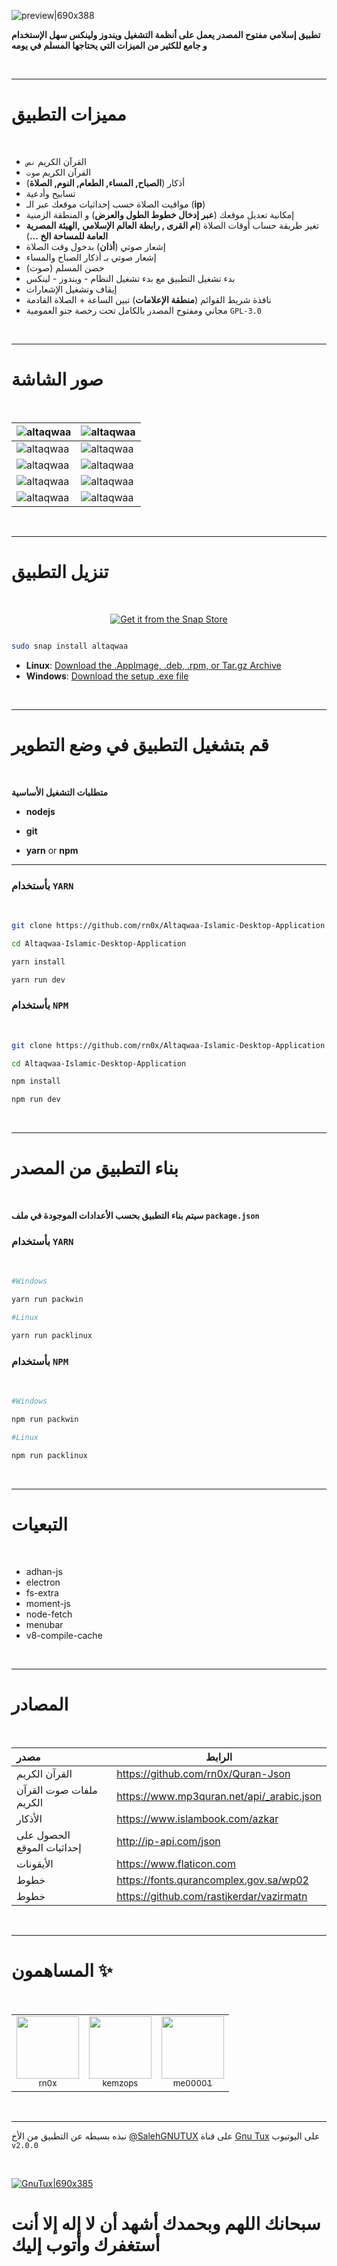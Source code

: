 ![preview|690x388](/screenshots/Featured_banner.png)
<br>

**تطبيق إسلامي مفتوح المصدر يعمل على أنظمة التشغيل ويندوز ولينكس سهل الإستخدام و جامع للكثير من  الميزات التي يحتاجها المسلم في يومه**

<br>

- - -

# مميزات التطبيق

<br>

- القرآن الكريم `نص`
- القرآن الكريم `صوت`
- أذكار (**الصباح, المساء, الطعام, النوم, الصلاة**)
- تسابيح وأدعية
- مواقيت الصلاة حسب إحداثيات موقعك عبر الـ (**ip**)
- إمكانية تعديل موقعك (**عبر إدخال خطوط الطول والعرض**) و المنطقة الزمنية
- تغير طريقة حساب أوقات الصلاة (**ام القرى , رابطة العالم الإسلامي ,الهيئة المصرية العامة للمساحة الخ ...**)
- إشعار صوتي (**أذان**) بدخول وقت الصلاة 
- إشعار صوتي بـ أذكار الصباح والمساء
- حصن المسلم (صوت)
- بدء تشغيل التطبيق مع بدء تشغيل النظام - ويندوز - لينكس
- إيقاف وتشغيل الإشعارات 
- نافذة شريط القوائم (**منطقة الإعلامات**) تبين الساعة + الصلاة القادمة
- مجاني ومفتوح المصدر بالكامل تحت رخصة جنو العمومية `GPL-3.0`

<br>

---
# صور الشاشة

<br>

| ![altaqwaa](/screenshots/1.png) | ![altaqwaa](/screenshots/2.png) |
|:------------------------|----------------------|
| ![altaqwaa](/screenshots/3.png) | ![altaqwaa](/screenshots/4.png) |
| ![altaqwaa](/screenshots/5.png) | ![altaqwaa](/screenshots/6.png) |
| ![altaqwaa](/screenshots/7.png) | ![altaqwaa](/screenshots/8.png) |
| ![altaqwaa](/screenshots/9.png) | ![altaqwaa](/screenshots/10.png) |


<br>

- - -
# تنزيل التطبيق

<br>

<p align="center">
  <a href="https://snapcraft.io/altaqwaa">
    <img alt="Get it from the Snap Store" src="https://snapcraft.io/static/images/badges/en/snap-store-black.svg">
  </a>

  ```bash
  
  sudo snap install altaqwaa 
  
  ```
</p>


- **Linux**: [Download the .AppImage, .deb,  .rpm, or Tar.gz Archive](https://github.com/rn0x/Altaqwaa-Islamic-Desktop-Application/releases/latest)
- **Windows**: [Download the setup .exe file](https://github.com/rn0x/Altaqwaa-Islamic-Desktop-Application/releases/latest)


<br>

- - -
# قم بتشغيل التطبيق في وضع التطوير

<br>

**متطلبات التشغيل الأساسية**

- **nodejs**

- **git**

- **yarn** or **npm**

---
### بأستخدام `YARN`


<br>

```bash
git clone https://github.com/rn0x/Altaqwaa-Islamic-Desktop-Application

cd Altaqwaa-Islamic-Desktop-Application

yarn install

yarn run dev
```
### بأستخدام `NPM`


<br>

```bash
git clone https://github.com/rn0x/Altaqwaa-Islamic-Desktop-Application

cd Altaqwaa-Islamic-Desktop-Application

npm install

npm run dev
```

<br>

---

# **بناء التطبيق من المصدر**

<br>

 
**سيتم بناء التطبيق بحسب الأعدادات الموجودة في ملف `package.json`**

### بأستخدام `YARN`

<br>

```bash
#Windows

yarn run packwin

#Linux

yarn run packlinux
```

### بأستخدام `NPM`

<br>

```bash
#Windows

npm run packwin

#Linux

npm run packlinux
```

<br>

---

# التبعيات

 <br>

- adhan-js
- electron
- fs-extra
- moment-js
- node-fetch
- menubar
- v8-compile-cache

<br>

---

# المصادر 

<br>


|          مصدر        |           الرابط          |
|:--------------------------|------------------------|
| القرآن الكريم | https://github.com/rn0x/Quran-Json |
| ملفات صوت القرآن الكريم | https://www.mp3quran.net/api/_arabic.json |
| الأذكار | https://www.islambook.com/azkar |
| الحصول على إحداثيات الموقع | http://ip-api.com/json | 
| الأيقونات | https://www.flaticon.com |
| خطوط | https://fonts.qurancomplex.gov.sa/wp02 | 
| خطوط | https://github.com/rastikerdar/vazirmatn |


<br>

---

# المساهمون ✨ 

<br>


<table>
    <tr>
        <td align="center"><a href="https://github.com/rn0x"><img src="https://avatars.githubusercontent.com/u/76129163?v=4" width="100px;"/><br /><sub>rn0x</sub></a></td>
        <td align="center"><a href="https://github.com/kemzops"><img src="https://avatars.githubusercontent.com/u/52936496?v=4" width="100px;"/><br /><sub>kemzops</sub></a></td>
        <td align="center"><a href="https://github.com/me00001"><img src="https://avatars.githubusercontent.com/u/37930867?v=4" width="100px;"/><br /><sub>me00001</sub></a></td>
    </tr>
</table>

<br>

---


نبذه بسيطه عن التطبيق من الأخ [@SalehGNUTUX](https://github.com/SalehGNUTUX) على قناة [Gnu Tux](https://www.youtube.com/c/GnuTux) على اليوتيوب `v2.0.0`

<br>

[![GnuTux|690x385](/screenshots/GnuTux.png)](https://www.youtube.com/watch?v=PtRfxMe9nRI)




# سبحانك اللهم وبحمدك أشهد أن لا إله إلا أنت أستغفرك وأتوب إليك
